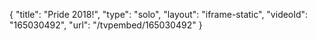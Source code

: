 {
    "title": "Pride 2018!",
    "type": "solo",
    "layout": "iframe-static",
    "videoId": "165030492",
    "url": "\/tvpembed\/165030492"
}